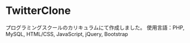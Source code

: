 ﻿# TwitterClone

プログラミングスクールのカリキュラムにて作成しました。
使用言語：PHP, MySQL, HTML/CSS, JavaScript, jQuery, Bootstrap
